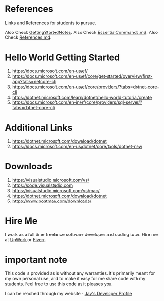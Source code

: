 # References

Links and References for students to pursue.

Also Check [GettingStartedNotes](GettingStartedNotes.md).
Also Check [EssentialCommands.md](EssentialCommands.md).
Also Check [References.md](References.md).

# Hello World Getting Started

1. https://docs.microsoft.com/en-us/ef/
1. https://docs.microsoft.com/en-us/ef/core/get-started/overview/first-app?tabs=netcore-cli
1. https://docs.microsoft.com/en-us/ef/core/providers/?tabs=dotnet-core-cli
1. https://dotnet.microsoft.com/learn/dotnet/hello-world-tutorial/create
1. https://docs.microsoft.com/en-in/ef/core/providers/sql-server/?tabs=dotnet-core-cli

# Additional Links

1. https://dotnet.microsoft.com/download/dotnet
1. https://docs.microsoft.com/en-us/dotnet/core/tools/dotnet-new

# Downloads

1. https://visualstudio.microsoft.com/vs/
1. https://code.visualstudio.com
1. https://visualstudio.microsoft.com/vs/mac/
1. https://dotnet.microsoft.com/download/dotnet
1. https://www.postman.com/downloads/

# Hire Me

I work as a full time freelance software developer and coding tutor. Hire me at [UpWork](https://www.upwork.com/fl/vijayasimhabr) or [Fiverr](https://www.fiverr.com/jay_codeguy). 

# important note 

This code is provided as is without any warranties. It's primarily meant for my own personal use, and to make it easy for me share code with my students. Feel free to use this code as it pleases you.

I can be reached through my website - [Jay's Developer Profile](https://jay-study-nildana.github.io/developerprofile)